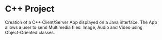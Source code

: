 # C++ Project

Creation of a C++ Client/Server App displayed on a Java interface.
The App allows a user to send Multimedia files: Image, Audio and Video using Object-Oriented classes.
